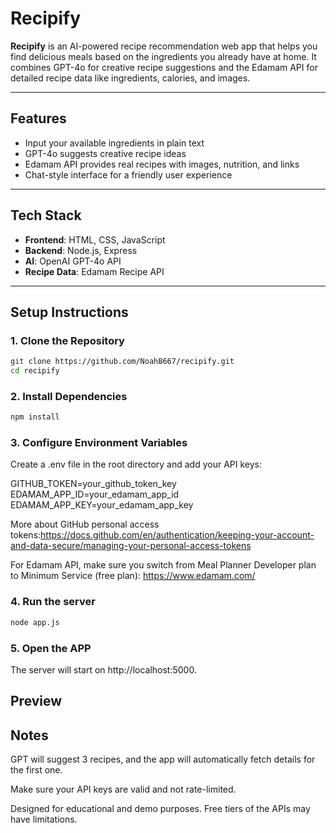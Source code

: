 # Recipify

**Recipify** is an AI-powered recipe recommendation web app that helps you find delicious meals based on the ingredients you already have at home. It combines GPT-4o for creative recipe suggestions and the Edamam API for detailed recipe data like ingredients, calories, and images.

---

## Features

- Input your available ingredients in plain text
- GPT-4o suggests creative recipe ideas
- Edamam API provides real recipes with images, nutrition, and links
- Chat-style interface for a friendly user experience

---

## Tech Stack

- **Frontend**: HTML, CSS, JavaScript
- **Backend**: Node.js, Express
- **AI**: OpenAI GPT-4o API
- **Recipe Data**: Edamam Recipe API

---

## Setup Instructions

### 1. Clone the Repository

```bash
git clone https://github.com/NoahB667/recipify.git
cd recipify
```

### 2. Install Dependencies
```bash
npm install
```

### 3. Configure Environment Variables
Create a .env file in the root directory and add your API keys:

GITHUB_TOKEN=your_github_token_key<br>
EDAMAM_APP_ID=your_edamam_app_id<br>
EDAMAM_APP_KEY=your_edamam_app_key

More about GitHub personal access tokens:https://docs.github.com/en/authentication/keeping-your-account-and-data-secure/managing-your-personal-access-tokens

For Edamam API, make sure you switch from Meal Planner Developer plan to Minimum Service (free plan): https://www.edamam.com/

### 4. Run the server
```bash
node app.js
```

### 5. Open the APP
The server will start on http://localhost:5000.

## Preview


## Notes
GPT will suggest 3 recipes, and the app will automatically fetch details for the first one.

Make sure your API keys are valid and not rate-limited.

Designed for educational and demo purposes. Free tiers of the APIs may have limitations.